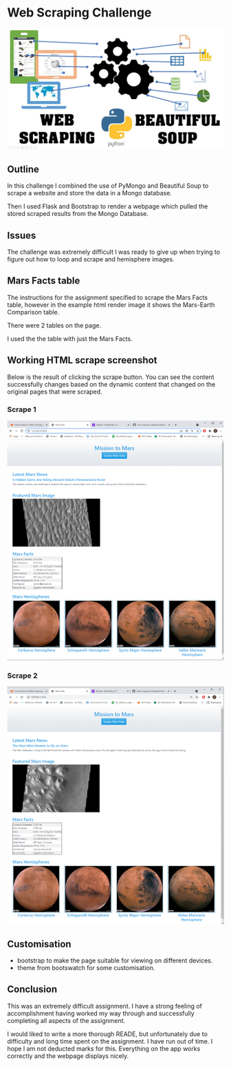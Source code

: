 # Web Scraping Challenge
![Header Beautiful Soup](readme-header.jpg)

## Outline

In this challenge I combined the use of PyMongo and Beautiful Soup to scrape a website and store the data in a Mongo database.

Then I used Flask and Bootstrap to render a webpage which pulled the stored scraped results from the Mongo Database.

## Issues
The challenge was extremely difficult I was ready to give up when trying to figure out how to loop and scrape and hemisphere images.


## Mars Facts table
The instructions for the assignment specified to scrape the Mars Facts table, however in the example html render image it shows the Mars-Earth Comparison table.

There were 2 tables on the page.

I used the the table with just the Mars Facts.

## Working HTML scrape screenshot
Below is the result of clicking the scrape button. You can see the content successfully changes based on the dynamic content that changed on the original pages that were scraped.
### Scrape 1
![Scrape 1](Missions_to_Mars/screenshots/scrape-1.png)

### Scrape 2
![Scrape 2](Missions_to_Mars/screenshots/scrape-2.png)

## Customisation

* bootstrap to make the page suitable for viewing on different devices.
* theme from bootswatch for some customisation.


## Conclusion
This was an extremely difficult assignment. I have a strong feeling of accomplishment having worked my way through and successfully completing all aspects of the assignment.

I would liked to write a more thorough READE, but unfortunately due to difficulty and long time spent on the assignment. I have run out of time. I hope I am not deducted marks for this. Everything on the app works correctly and the webpage displays nicely.